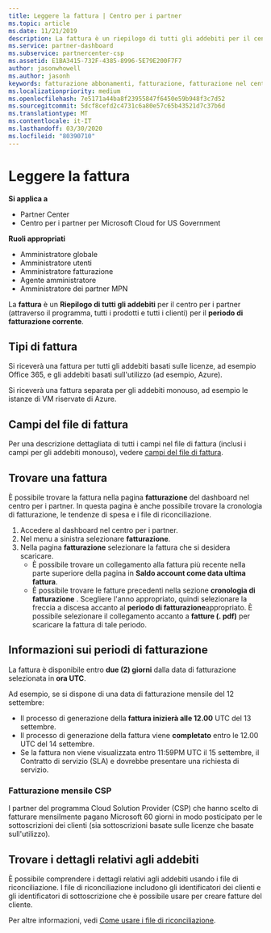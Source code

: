 ```yaml
---
title: Leggere la fattura | Centro per i partner
ms.topic: article
ms.date: 11/21/2019
description: La fattura è un riepilogo di tutti gli addebiti per il centro per i partner (per il programma, i prodotti e i clienti) per il periodo mensile corrente.
ms.service: partner-dashboard
ms.subservice: partnercenter-csp
ms.assetid: E1BA3415-732F-4385-8996-5E79E200F7F7
author: jasonwhowell
ms.author: jasonh
keywords: fatturazione abbonamenti, fatturazione, fatturazione nel centro per i partner, centri per i partner fatturazione, leggere la fattura, fattura, fattura del centro per i partner, fattura CSP, dove è la fattura?
ms.localizationpriority: medium
ms.openlocfilehash: 7e5171a44ba8f23955847f6450e59b948f3c7d52
ms.sourcegitcommit: 5dcf8cefd2c4731c6a80e57c65b43521d7c37b6d
ms.translationtype: MT
ms.contentlocale: it-IT
ms.lasthandoff: 03/30/2020
ms.locfileid: "80390710"
---
```

# <a name="read-your-bill"></a>Leggere la fattura

**Si applica a**

- Partner Center
- Centro per i partner per Microsoft Cloud for US Government

**Ruoli appropriati**
-   Amministratore globale
-   Amministratore utenti
-   Amministratore fatturazione
-   Agente amministratore
-   Amministratore dei partner MPN

La **fattura** è un **Riepilogo di tutti gli addebiti** per il centro per i partner (attraverso il programma, tutti i prodotti e tutti i clienti) per il **periodo di fatturazione corrente**.

## <a name="invoice-types"></a>Tipi di fattura

Si riceverà una fattura per tutti gli addebiti basati sulle licenze, ad esempio Office 365, e gli addebiti basati sull'utilizzo (ad esempio, Azure).

Si riceverà una fattura separata per gli addebiti monouso, ad esempio le istanze di VM riservate di Azure.

## <a name="invoice-file-fields"></a>Campi del file di fattura

Per una descrizione dettagliata di tutti i campi nel file di fattura (inclusi i campi per gli addebiti monouso), vedere [campi del file di fattura](invoice-file.md).

## <a name="find-your-bill"></a>Trovare una fattura

È possibile trovare la fattura nella pagina **fatturazione** del dashboard nel centro per i partner. In questa pagina è anche possibile trovare la cronologia di fatturazione, le tendenze di spesa e i file di riconciliazione.

1. Accedere al dashboard nel centro per i partner.
2. Nel menu a sinistra selezionare **fatturazione**.
3. Nella pagina **fatturazione** selezionare la fattura che si desidera scaricare.
    - È possibile trovare un collegamento alla fattura più recente nella parte superiore della pagina in **Saldo account come data ultima fattura**.
    - È possibile trovare le fatture precedenti nella sezione **cronologia di fatturazione** . Scegliere l'anno appropriato, quindi selezionare la freccia a discesa accanto al **periodo di fatturazione**appropriato. È possibile selezionare il collegamento accanto a **fatture (. pdf)** per scaricare la fattura di tale periodo.

## <a name="understand-billing-periods"></a>Informazioni sui periodi di fatturazione

La fattura è disponibile entro **due (2) giorni** dalla data di fatturazione selezionata in **ora UTC**.

Ad esempio, se si dispone di una data di fatturazione mensile del 12 settembre:

- Il processo di generazione della **fattura inizierà alle 12.00** UTC del 13 settembre.
- Il processo di generazione della fattura viene **completato** entro le 12.00 UTC del 14 settembre.
- Se la fattura non viene visualizzata entro 11:59PM UTC il 15 settembre, il Contratto di servizio (SLA) e dovrebbe presentare una richiesta di servizio.

### <a name="csp-monthly-billing"></a>Fatturazione mensile CSP

I partner del programma Cloud Solution Provider (CSP) che hanno scelto di fatturare mensilmente pagano Microsoft 60 giorni in modo posticipato per le sottoscrizioni dei clienti (sia sottoscrizioni basate sulle licenze che basate sull'utilizzo).

## <a name="find-itemized-details-for-charges"></a>Trovare i dettagli relativi agli addebiti

È possibile comprendere i dettagli relativi agli addebiti usando i file di riconciliazione. I file di riconciliazione includono gli identificatori dei clienti e gli identificatori di sottoscrizione che è possibile usare per creare fatture del cliente.

Per altre informazioni, vedi [Come usare i file di riconciliazione](use-the-reconciliation-files.md).
